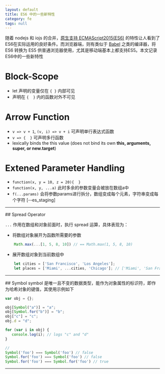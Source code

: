 ```yaml
---
layout: default
title: ES6 中的一些新特性
category: fe
tags: null
---
```


随着 nodejs 和 iojs 的合并，[原生支持 ECMAScript2015(ES6)](https://nodejs.org/en/docs/es6/) 的特性让人看到了ES6在实际运用的良好条件。而浏览器端，则有类似于 [Babel](https://babeljs.io/repl/) 之类的编译器，将 ES6 转换为 ES5 供普通浏览器使用，尤其是移动端基本上都支持ES5。本文记录ES6中的一些新特性



# Block-Scope
+ let 声明的变量仅在 `{ }` 内部可见
+ 声明在 `{  }` 内的函数对外不可见

# Arrow Function
+ `v => v + 1`, `(v, i) => v + i` 可声明单行表达式函数
+ `v => {  }` 可声明多行函数
+ lexically binds the this value (does not bind its own **this, arguments, super, or new.target**)
 
# Extened Parameter Handling
+ `function(x, y = 10, z = 20){  }`
+ `function(x, y, ...a)` 此时多余的参数变量会被放在数组a中
+ `f(...params)` 会将参数params进行拆分，数组变成每个元素，字符串变成每个字符 [--es_staging]

<hr>
## Spread Operator

`...` 作用在数组和对象前面时，执行 spread 运算，具体表现为：
+ 将数组对象展开为函数所需要的参数

```javascript
    Math.max(...[1, 5, 8, 10]) // == Math.max(1, 5, 8, 10)
```
+ 展开数组对象到当前数组中

```javascript
    let cities = ['San Francisco', 'Los Angeles'];
    let places = ['Miami', ...cities, 'Chicago']; // ['Miami', 'San Francisco', 'Los Angeles', 'Chicago']
```

<hr>
## Symbol
symbol 是唯一且不变的数据类型，能作为对象属性的标识符，即作为哈希对象的键值，其使用示例如下

```javascript
var obj = {};

obj[Symbol("a")] = "a";
obj[Symbol.for("b")] = "b";
obj["c"] = "c";
obj.d = "d";

for (var i in obj) {
   console.log(i); // logs "c" and "d"
}

// 
Symbol('foo') === Symbol('foo') // false
Symbol.for('foo') === Symbol('foo') // false
Symbol.for('foo') === Symbol.for('foo') // true
```

<hr>
